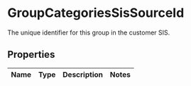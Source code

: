 

# GroupCategoriesSisSourceId

The unique identifier for this group in the customer SIS.

## Properties

| Name | Type | Description | Notes |
|------------ | ------------- | ------------- | -------------|



